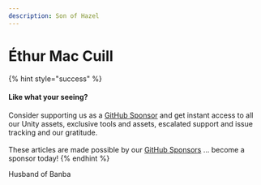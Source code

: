 ```yaml
---
description: Son of Hazel
---
```


# Éthur Mac Cuill

{% hint style="success" %}
#### Like what your seeing?

Consider supporting us as a [GitHub Sponsor](../../../../../../) and get instant access to all our Unity assets, exclusive tools and assets, escalated support and issue tracking and our gratitude.\
\
These articles are made possible by our [GitHub Sponsors](https://github.com/sponsors/heathen-engineering) ... become a sponsor today!
{% endhint %}

Husband of Banba


